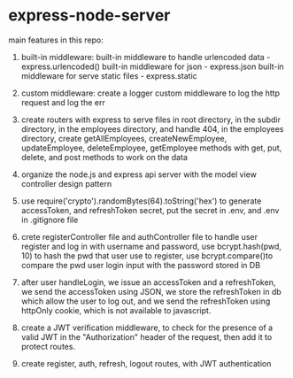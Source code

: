 # express-node-server
main features in this repo:
1. built-in middleware: 
   built-in middleware to handle urlencoded data - express.urlencoded()
   built-in middleware for json - express.json
   built-in middleware for serve static files - express.static

2. custom middleware:
   create a logger custom middleware to log the http request and log the err

3. create routers with express to serve files in root directory, in the subdir directory, in the employees directory, and handle 404, in the employees directory, create 
   getAllEmployees, createNewEmployee, updateEmployee, deleteEmployee, getEmployee methods with get, put, delete, and post methods to work on the data

4. organize the node.js and express api server with the model view controller design pattern
5. use require('crypto').randomBytes(64).toString('hex') to generate accessToken, and refreshToken secret, put the secret in .env, and .env in .gitignore file
6. crete registerController file and authController file to handle user register and log in with username and password, use bcrypt.hash(pwd, 10) to hash the pwd that user use to register, use bcrypt.compare()to compare the pwd user login input with the password stored in DB
7. after user handleLogin, we issue an accessToken and a refreshToken, we send the accessToken using JSON, we store the refreshToken in db which allow the user to log out, and we send the refreshToken using httpOnly cookie, which is not available to javascript. 
8. create a JWT verification middleware, to check for the presence of a valid JWT in the "Authorization" header of the request, then add it to protect routes.
9. create register, auth, refresh, logout routes, with JWT authentication
